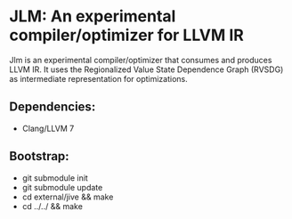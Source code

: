 # JLM: An experimental compiler/optimizer for LLVM IR

Jlm is an experimental compiler/optimizer that consumes and produces LLVM IR. It uses the
Regionalized Value State Dependence Graph (RVSDG) as intermediate representation for optimizations.

## Dependencies:
* Clang/LLVM 7

## Bootstrap:
* git submodule init
* git submodule update
* cd external/jive && make
* cd ../../ && make
